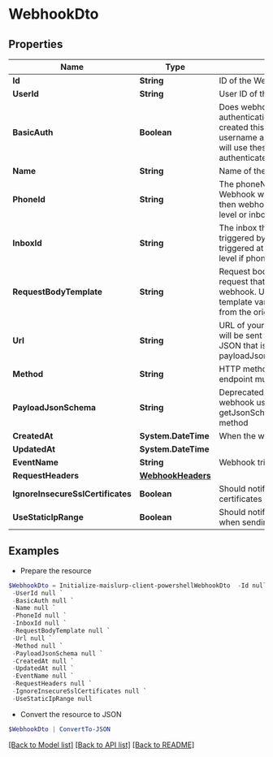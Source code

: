 # WebhookDto
## Properties

Name | Type | Description | Notes
------------ | ------------- | ------------- | -------------
**Id** | **String** | ID of the Webhook | 
**UserId** | **String** | User ID of the Webhook | 
**BasicAuth** | **Boolean** | Does webhook expect basic authentication? If true it means you created this webhook with a username and password. MailSlurp will use these in the URL to authenticate itself. | 
**Name** | **String** | Name of the webhook | [optional] 
**PhoneId** | **String** | The phoneNumberId that the Webhook will be triggered by. If null then webhook triggered at account level or inbox level if inboxId set | [optional] 
**InboxId** | **String** | The inbox that the Webhook will be triggered by. If null then webhook triggered at account level or phone level if phoneId set | [optional] 
**RequestBodyTemplate** | **String** | Request body template for HTTP request that will be sent for the webhook. Use Moustache style template variables to insert values from the original event payload. | [optional] 
**Url** | **String** | URL of your server that the webhook will be sent to. The schema of the JSON that is sent is described by the payloadJsonSchema. | 
**Method** | **String** | HTTP method that your server endpoint must listen for | 
**PayloadJsonSchema** | **String** | Deprecated. Fetch JSON Schema for webhook using the getJsonSchemaForWebhookPayload method | 
**CreatedAt** | **System.DateTime** | When the webhook was created | 
**UpdatedAt** | **System.DateTime** |  | 
**EventName** | **String** | Webhook trigger event name | [optional] 
**RequestHeaders** | [**WebhookHeaders**](WebhookHeaders) |  | [optional] 
**IgnoreInsecureSslCertificates** | **Boolean** | Should notifier ignore insecure SSL certificates | [optional] 
**UseStaticIpRange** | **Boolean** | Should notifier use static IP range when sending webhook payload | [optional] 

## Examples

- Prepare the resource
```powershell
$WebhookDto = Initialize-maislurp-client-powershellWebhookDto  -Id null `
 -UserId null `
 -BasicAuth null `
 -Name null `
 -PhoneId null `
 -InboxId null `
 -RequestBodyTemplate null `
 -Url null `
 -Method null `
 -PayloadJsonSchema null `
 -CreatedAt null `
 -UpdatedAt null `
 -EventName null `
 -RequestHeaders null `
 -IgnoreInsecureSslCertificates null `
 -UseStaticIpRange null
```

- Convert the resource to JSON
```powershell
$WebhookDto | ConvertTo-JSON
```

[[Back to Model list]](../README#documentation-for-models) [[Back to API list]](../README#documentation-for-api-endpoints) [[Back to README]](../README)

